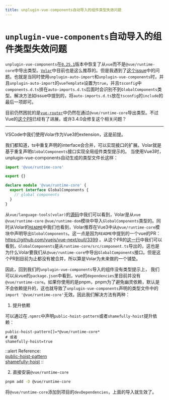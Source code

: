 ```yaml
---
title: unplugin-vue-components自动导入的组件类型失效问题
---
```


# `unplugin-vue-components`自动导入的组件类型失效问题

`unplugin-vue-components`在[`0.25.1`](https://github.com/unplugin/unplugin-vue-components/releases/tag/v0.25.1)版本中恢复了从`vue`而不是`@vue/runtime-core`中导出类型。[`Volar`](https://github.com/vuejs/language-tools/blob/6f850196d6b9cd1bee62104d3d92867cf0b6777e/extensions/vscode/README.md?plain=1#L94C38-L94C38)中目前也是这么推荐的。但是我遇到了[这个issue](https://github.com/vuejs/language-tools/issues/3383)中的问题。也就是当同时使用`unplugin-auto-import`和`unplugin-vue-components`时，并且`unplugin-auto-import`的`vueTemplate`设置为`true`，并且`tsconfig`中`components.d.ts`排在`auto-imports.d.ts`后面时会识别不到`GlobalComponents`类型。解决方法如issue中提到的，将`auto-imports.d.ts`放在`tsconfig`的`include`的最后一项即可。

目前仍然困扰的是[`vue-router`](https://github.com/vuejs/router/blob/c396d14b57be0da1e3504856e89d282f0666242f/packages/router/src/globalExtensions.ts#L11-L12)中仍然在通过`@vue/runtime-core`导出类型。不过Vue的[这个PR](https://github.com/vuejs/core/pull/3399)已经有了进展，或许3.4.0会修复这个相关问题？

---

<Collapse title="原文" type="note" desc="2023-05-06">

VSCode中我们使用Volar作为Vue3的extension，这是前提。

我们都知道，ts中重复声明的interface会合并，可以实现接口的扩展。Volar就是基于重复声明`GlobalComponents`接口实现全局组件类型提示的。
当使用Vue3时，unplugin-vue-components自动生成的类型文件长这样：

```typescript
import '@vue/runtime-core'

export {}

declare module '@vue/runtime-core' {
  export interface GlobalComponents {
    // global components
  }
}
```

从`vue/language-tools(volar)`的[源码](https://github.com/vuejs/language-tools/blob/dd1165b2456fcf3ef3f8b85e31172167afd99ed7/packages/vue-language-core/src/utils/directorySharedTypes.ts#LL37C35-L37C35)中我们可以看到，Volar是从`vue` `@vue/runtime-core` `@vue/runtime-dom`模块中导入`GlobalComponents`类型的。同时从Volar的[`README`](https://github.com/vuejs/language-tools/blob/dd1165b2456fcf3ef3f8b85e31172167afd99ed7/packages/vscode-vue/README.md?plain=1#L94)中我们也看到，Volar推荐在Vue3中从`@vue/runtime-core`模块中声明导出`GlobalComponents`。这一点是因为`README`中提到的一个vue的PR：https://github.com/vuejs/vue-next/pull/3399 。从这个PR的[这一行](https://github.com/vuejs/core/pull/3399/files#diff-46d7b958db6ca7a29e38904ab7a843ef8bbee73e3adcc435e2d2979b76c98e92R110)中我们可以看到，`GlobalComponents`是从`runtime-core/src/component.ts`导出的，这也是为什么Volar要我们从`@vue/runtime-core`中导出`GlobalComponents`接口。但是这个PR到目前为止都没有被合并，所以算是Volar为未来做的一个铺垫。

因此，回到我们的`unplugin-vue-components`导入的组件没有类型提示上，
我们可以从vue的`package.json`中看到，vue的`dependencies`里目前并没有`@vue/runtime-core`。如果你使用的是pnpm，pnpm为了避免幽灵依赖，默认是不会依赖提升的，这也就导致了`unplugin-vue-components`声明的类型文件中的`import '@vue/runtime-core'`无效。因此我们解决方法有两种：

1. 提升依赖

可以通过在`.npmrc`中声明`public-hoist-pattern`或者`shamefully-hoist`提升依赖：

```
public-hoist-pattern[]=*@vue/runtime-core*
# 或者
shamefully-hoist=true
```

::alert
Reference: <br>
[public-hoist-pattern](https://pnpm.io/zh/npmrc#public-hoist-pattern)<br>
[shamefully-hoist](https://pnpm.io/zh/npmrc#shamefully-hoist)
::

2. 直接安装`@vue/runtime-core`

```sh
pnpm add -D @vue/runtime-core
```

将`@vue/runtime-core`添加到项目的`devDependencies`，上面的导入就生效了。

</Collapse>
